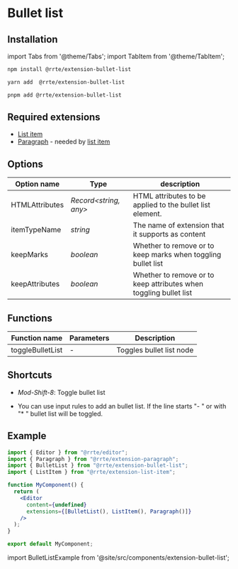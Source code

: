 # Bullet list

## Installation

import Tabs from '@theme/Tabs';
import TabItem from '@theme/TabItem';

<Tabs>
  <TabItem value="npm" label="npm" default>

```bash
npm install @rrte/extension-bullet-list
```

  </TabItem>
  <TabItem value="yarn" label="yarn">

```bash
yarn add  @rrte/extension-bullet-list
```

  </TabItem>
  <TabItem value="pnpm" label="pnpm">

```bash
pnpm add @rrte/extension-bullet-list
```

  </TabItem>
</Tabs>

## Required extensions

- [List item](list-item)
- [Paragraph](paragraph) - needed by [list item](list-item)

## Options

| Option name    | Type                   | description                                                       |
| -------------- | ---------------------- | ----------------------------------------------------------------- |
| HTMLAttributes | _Record\<string, any>_ | HTML attributes to be applied to the bullet list element.         |
| itemTypeName   | _string_               | The name of extension that it supports as content                 |
| keepMarks      | _boolean_              | Whether to remove or to keep marks when toggling bullet list      |
| keepAttributes | _boolean_              | Whether to remove or to keep attributes when toggling bullet list |

## Functions

| Function name    | Parameters | Description              |
| ---------------- | ---------- | ------------------------ |
| toggleBulletList | -          | Toggles bullet list node |

## Shortcuts

- _Mod-Shift-8_: Toggle bullet list

- You can use input rules to add an bullet list. If the line starts "- " or with "\* " bullet list will be toggled.

## Example

```jsx
import { Editor } from "@rrte/editor";
import { Paragraph } from "@rrte/extension-paragraph";
import { BulletList } from "@rrte/extension-bullet-list";
import { ListItem } from "@rrte/extension-list-item";

function MyComponent() {
  return (
    <Editor
      content={undefined}
      extensions={[BulletList(), ListItem(), Paragraph()]}
    />
  );
}

export default MyComponent;
```

import BulletListExample from '@site/src/components/extension-bullet-list';

<BulletListExample />
